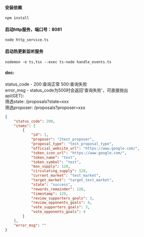 #### 安装依赖
`npm install`
#### 启动http服务，端口号：8081
`node http_service.ts`
#### 启动热更新监听服务
`nodemon -e ts,tsx --exec ts-node handle_events.ts`

#### doc:
 status_code - 200:查询正常 500:查询失败  
 error_msg - status_code为500时会返回'查询失败'，可直接抛出  
 api(GET):  
 筛选state: /proposals?state=xxx  
 筛选proposer: /proposals?proposer=xxx
```json
{
    "status_code": 200,
    "items": [
        {
            "id": 1,
            "proposer": "2test_proposer",
            "proposal_type": "test_proposal_type",
            "official_website_url": "https://www.google.com/",
            "token_icon_url": "https://www.google.com/",
            "token_name": "test",
            "token_symbol": "test",
            "max_supply": 128,
            "circulating_supply": 128,
            "current_market": "test_market",
            "target_market": "target_test_market",
            "state": "success",
            "rewards_remainder": 128,
            "timestamp": 129,
            "review_supporters_goals": 3,
            "review_opponents_goals": 4,
            "vote_supporters_goals": 3,
            "vote_opponents_goals": 4
        }
    ],
    "error_msg": ""
}
